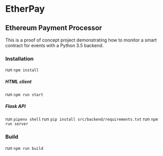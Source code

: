 # EtherPay
## Ethereum Payment Processor

This is a proof of concept project demonstrating how to monitor a smart contract for events with a Python 3.5 backend.

### Installation
run `npm install`

##### HTML client
run `npm run start`

##### Flask API
run `pipenv shell`
run `pip install src/backend/requirements.txt`
run `npm run server`

### Build
run `npm run build`
